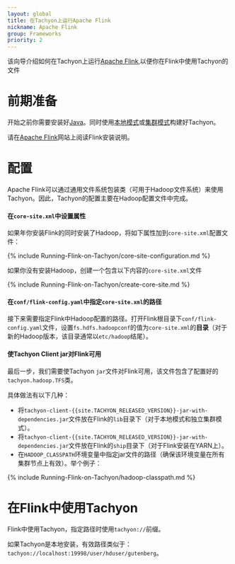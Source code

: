 ```yaml
---
layout: global
title: 在Tachyon上运行Apache Flink
nickname: Apache Flink
group: Frameworks
priority: 2
---
```


该向导介绍如何在Tachyon上运行[Apache Flink](http://flink.apache.org/),以便你在Flink中使用Tachyon的文件

# 前期准备

开始之前你需要安装好[Java](Java-Setup.html)。同时使用[本地模式](Running-Tachyon-Locally.html)或[集群模式](Running-Tachyon-on-a-Cluster.html)构建好Tachyon。

请在[Apache Flink](http://flink.apache.org/)网站上阅读Flink安装说明。

# 配置

Apache Flink可以通过通用文件系统包装类（可用于Hadoop文件系统）来使用Tachyon。因此，Tachyon的配置主要在Hadoop配置文件中完成。


#### 在`core-site.xml`中设置属性

如果年你安装Flink的同时安装了Hadoop，将如下属性加到`core-site.xml`配置文件：

{% include Running-Flink-on-Tachyon/core-site-configuration.md %}

如果你没有安装Hadoop，创建一个包含以下内容的`core-site.xml`文件

{% include Running-Flink-on-Tachyon/create-core-site.md %}

#### 在`conf/flink-config.yaml`中指定`core-site.xml`的路径

接下来需要指定Flink中Hadoop配置的路径。打开Flink根目录下`conf/flink-config.yaml`文件，设置`fs.hdfs.hadoopconf`的值为`core-site.xml`的**目录**（对于新的Hadoop版本，该目录通常以`etc/hadoop`结尾）。 

#### 使Tachyon Client jar对Flink可用

最后一步，我们需要使Tachyon `jar`文件对Flink可用，该文件包含了配置好的`tachyon.hadoop.TFS`类。

具体做法有以下几种：

- 将`tachyon-client-{{site.TACHYON_RELEASED_VERSION}}-jar-with-dependencies.jar`文件放在Flink的`lib`目录下（对于本地模式和独立集群模式）。
- 将`tachyon-client-{{site.TACHYON_RELEASED_VERSION}}-jar-with-dependencies.jar`文件放在Flink的`ship`目录下（对于Flink安装在YARN上）。
- 在`HADOOP_CLASSPATH`环境变量中指定jar文件的路径（确保该环境变量在所有集群节点上有效）。举个例子：

{% include Running-Flink-on-Tachyon/hadoop-classpath.md %}

# 在Flink中使用Tachyon

Flink中使用Tachyon，指定路径时使用`tachyon://`前缀。

如果Tachyon是本地安装，有效路径类似于：
`tachyon://localhost:19998/user/hduser/gutenberg`。
